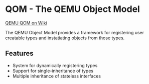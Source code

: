 # QOM - The QEMU Object Model

[QEMU QOM on Wiki](https://qemu.readthedocs.io/en/latest/devel/qom.html)

The QEMU Object Model provides a framework for registering user creatable types and instatiating objects from those types.

## Features
- System for dynamically registering types
- Support for single-inheritance of types
- Multiple inheritance of stateless interfaces

